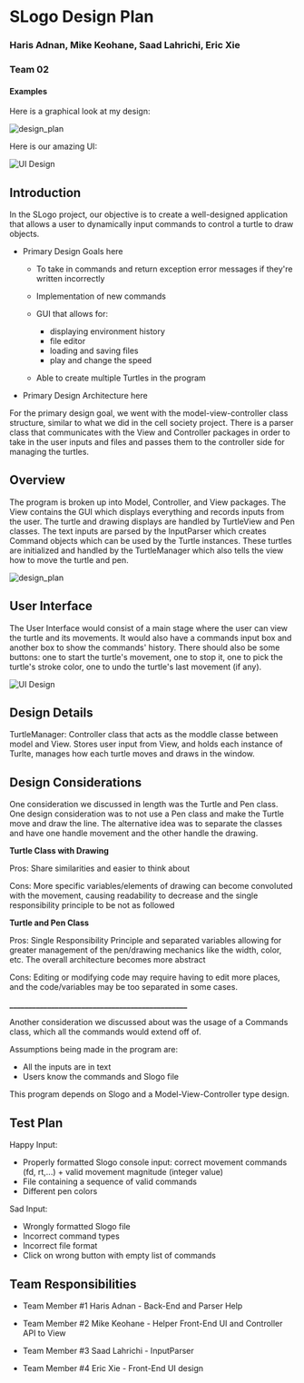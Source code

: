 # SLogo Design Plan

### Haris Adnan, Mike Keohane, Saad Lahrichi, Eric Xie

### Team 02

#### Examples

Here is a graphical look at my design:

![design_plan](DesignCRC.png)

Here is our amazing UI:

![UI Design](wireframe/SlogoWireframeDesignPlan.png)

## Introduction

In the SLogo project, our objective is to create a well-designed application that allows a user to
dynamically input commands to control a turtle to draw objects.

- Primary Design Goals here

    - To take in commands and return exception error messages if they're written incorrectly
    - Implementation of new commands
    - GUI that allows for:
        - displaying environment history
        - file editor
        - loading and saving files
        - play and change the speed

    - Able to create multiple Turtles in the program


- Primary Design Architecture here

For the primary design goal, we went with the model-view-controller class structure, similar to what
we did in the cell society project. There is a parser class that communicates with the View and
Controller packages in order to take in the user inputs and files and passes them to the controller
side for managing the turtles.

## Overview

The program is broken up into Model, Controller, and View packages. The View contains the GUI which
displays everything and records inputs from the user. The turtle and drawing displays are handled by
TurtleView and Pen classes. The text inputs are parsed by the InputParser which creates Command
objects which can be used by the Turtle instances. These turtles are initialized and handled by the
TurtleManager which also tells the view how to move the turtle and pen.

![design_plan](DesignCRC.png)

## User Interface

The User Interface would consist of a main stage where the user can view the turtle and its
movements. It would also have a commands input box and another box to show the commands' history.
There should also be some buttons: one to start the turtle's movement, one to stop it, one to pick
the turtle's stroke color, one to undo the turtle's last movement (if any).


![UI Design](wireframe/SlogoWireframeDesignPlan.png)

## Design Details

TurtleManager:
Controller class that acts as the moddle classe between model and View. Stores user input from View,
and holds each instance of Turlte, manages how each turtle moves and draws in the window.

## Design Considerations

One consideration we discussed in length was the Turtle and Pen class. One design consideration was
to not use a Pen class and make the Turtle move and draw the line. The alternative idea was to
separate the classes and have one handle movement and the other handle the drawing.

<b>Turtle Class with Drawing</b>

Pros: Share similarities and easier to think about

Cons: More specific variables/elements of drawing can become convoluted with the movement, causing
readability to decrease and the single responsibility principle to be not as followed

<b>Turtle and Pen Class</b>

Pros: Single Responsibility Principle and separated variables allowing for greater management of the
pen/drawing mechanics like the width, color, etc. The overall architecture becomes more abstract

Cons: Editing or modifying code may require having to edit more places, and the code/variables may
be too separated in some cases.

<b>_______________________________________________</b>

Another consideration we discussed about was the usage of a Commands class, which all the commands
would extend off of.

Assumptions being made in the program are:

- All the inputs are in text
- Users know the commands and Slogo file

This program depends on Slogo and a Model-View-Controller type design.

## Test Plan

Happy Input:

- Properly formatted Slogo console input: correct movement commands (fd, rt,...) + valid movement
  magnitude (integer value)
- File containing a sequence of valid commands
- Different pen colors

Sad Input:

- Wrongly formatted Slogo file
- Incorrect command types
- Incorrect file format
- Click on wrong button with empty list of commands



## Team Responsibilities

* Team Member #1 Haris Adnan - Back-End and Parser Help

* Team Member #2 Mike Keohane - Helper Front-End UI and Controller API to View

* Team Member #3 Saad Lahrichi - InputParser

* Team Member #4 Eric Xie - Front-End UI design
